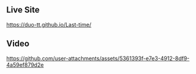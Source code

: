 ## Live Site
https://duo-tt.github.io/Last-time/

## Video



https://github.com/user-attachments/assets/5361393f-e7e3-4912-8df9-4a59ef879d2e

